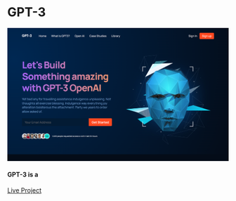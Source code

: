 <h1>GPT-3</h1>

<img src='https://github.com/lucas1337dev/GPT-3/blob/main/GPT-3.png' alt='project img' />

<h4>GPT-3 is a </h4>

 <a href='https://github.com/lucas1337dev/GPT-3/blob/main/dist/index.html' target='_blank'>Live Project</a>
